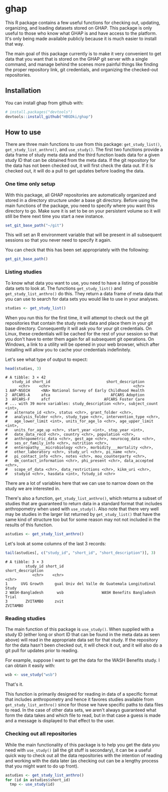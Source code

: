# ghap

This R package contains a few useful functions for checking out, updating, organizing, and loading datasets stored on GHAP. This package is only useful to those who know what GHAP is and have access to the platform. It's only being made available publicly because it is much easier to install that way.

The main goal of this package currently is to make it very convenient to get data that you want that is stored on the GHAP git server with a single command, and manage behind the scenes more painful things like finding the proper repository link, git credentials, and organizing the checked-out repositories.

## Installation

You can install ghap from github with:

```r
# install.packages("devtools")
devtools::install_github("HBGDki/ghap")
```

## How to use

There are three main functions to use from this package: `get_study_list()`, `get_study_list_anthro()`, and `use_study()`. The first two functions provide a data frame of study meta data and the third function loads data for a given study ID that can be obtained from the meta data. If the git repository for the data has not been checked out, it will first check the data out. If it is checked out, it will do a pull to get updates before loading the data.

### One time only setup

With this package, all GHAP repositories are automatically organized and stored in a directory structure under a base git directory. Before using the main functions of the package, you need to specify where you want this directory to go. Make sure it is set to be on your persistent volume so it will still be there next time you start a new instance.

```r
set_git_base_path("~/git")
```

This will set an R environment variable that will be present in all subsequent sessions so that you never need to specify it again.

You can check that this has been set appropriately with the following:

```r
get_git_base_path()
```

### Listing studies

To know what data you want to use, you need to have a listing of possible data sets to look at. The functions `get_study_list()` and `get_study_list_anthro()` do this. They return a data frame of meta data that you can use to search for data sets you would like to use in your analyses.

```r
studies <- get_study_list()
```

When you run this for the first time, it will attempt to check out the git repositories that contain the study meta data and place them in your git base directory. Consequently it will ask you for your git credentials. On Linux, these credentials will be cached for the rest of your session so that you don't have to enter them again for all subsequent git operations. On Windows, a link to a utility will be opened in your web browser, which after installing will allow you to cache your credentials indefinitely.

Let's see what type of output to expect:

```r
head(studies, 3)
```

```
# A tibble: 3 × 42
   study_id short_id                         short_description
      <chr>    <chr>                                     <chr>
1 AAP-NSECH     <NA> National Survey of Early Childhood Health
2  AFCARS-A     afca                           AFCARS Adoption
3  AFCARS-F     afcf                        AFCARS Foster Care
# ... with 39 more variables: study_description <chr>, subject_count <int>,
#   alternate_id <chr>, status <chr>, grant_folder <chr>,
#   analysis_folder <chr>, study_type <chr>, intervention_type <chr>,
#   age_lower_limit <int>, units_for_age_lo <chr>, age_upper_limit <int>,
#   units_for_age_up <chr>, start_year <int>, stop_year <int>,
#   date_data_recd <chr>, country <chr>, population <chr>,
#   anthropometric_data <chr>, gest_age <chr>, neurocog_data <chr>,
#   ses_or_family_info <chr>, nutrition <chr>,
#   enteropathy___microbiology <chr>, morbidity___mortality <chr>,
#   other_laboratory <chr>, study_url <chr>, pi_name <chr>,
#   pi_contact_info <chr>, notes <chr>, mou_counterparty <chr>,
#   dm_contact_information <chr>, phi_present <chr>, data_accepted <chr>,
#   scope_of_data <chr>, data_restrictions <chr>, kikm_uri <chr>,
#   studyid <chr>, hasdata <int>, fstudy_id <chr>
```

There are a lot of variables here that we can use to narrow down on the study we are interested in.

There's also a function, `get_study_list_anthro()`, which returns a subset of studies that are guaranteed to return data in a standard format that includes anthropometry when used with `use_study()`. Also note that there very well may be studies in the larger list returned by `get_study_list()` that have the same kind of structure too but for some reason may not not included in the results of this function.

```r
astudies <- get_study_list_anthro()
```

Let's look at some columns of the last 3 records:

```r
tail(astudies[, c("study_id", "short_id", "short_description")], 3)
```

```
# A tibble: 3 × 3
         study_id short_id                              short_description
            <chr>    <chr>                                          <chr>
1      UVG Growth     gual Univ del Valle de Guatemala Longitudinal Study
2 WASH-Bangladesh      wsb                 WASH Benefits Bangladesh Trial
3        ZVITAMBO     zvit                                       ZVITAMBO
```

### Reading studies

The main function of this package is `use_study()`. When supplied with a study ID (either long or short ID that can be found in the meta data as seen above) will read in the appropriate data set for that study. If the repository for the data hasn't been checked out, it will check it out, and it will also do a git pull for updates prior to reading.

For example, suppose I want to get the data for the WASH Benefits study. I can obtain it easily with:

```r
wsb <- use_study("wsb")
```

That's it.

This function is primarily designed for reading in data of a specific format that includes anthropometry and hence it favores studies available from `get_study_list_anthro()` since for those we have specific paths to data files to read. In the case of other data sets, we aren't always guaranteed what form the data takes and which file to read, but in that case a guess is made and a message is displayed to that effect to the user.

### Checking out all repositories

While the main functionality of this package is to help you get the data you need with `use_study()` (all the git stuff is secondary), it can be a useful quick way to check out all the data repositories with the intention of reading and working with the data later (as checking out can be a lengthy process that you might want to do up front).

```r
astudies <- get_study_list_anthro()
for (id in astudies$short_id)
  tmp <- use_study(id)
```




